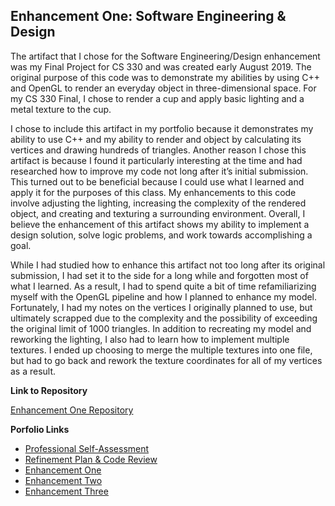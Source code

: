 ## Enhancement One: Software Engineering & Design

The artifact that I chose for the Software Engineering/Design enhancement was my Final Project for CS 330 and was created early August 2019. The original purpose of this code was to demonstrate my abilities by using C++ and OpenGL to render an everyday object in three-dimensional space. For my CS 330 Final, I chose to render a cup and apply basic lighting and a metal texture to the cup.

I chose to include this artifact in my portfolio because it demonstrates my ability to use C++ and my ability to render and object by calculating its vertices and drawing hundreds of triangles. Another reason I chose this artifact is because I found it particularly interesting at the time and had researched how to improve my code not long after it’s initial submission. This turned out to be beneficial because I could use what I learned and apply it for the purposes of this class. My enhancements to this code involve adjusting the lighting, increasing the complexity of the rendered object, and creating and texturing a surrounding environment. Overall, I believe the enhancement of this artifact shows my ability to implement a design solution, solve logic problems, and work towards accomplishing a goal.

While I had studied how to enhance this artifact not too long after its original submission, I had set it to the side for a long while and forgotten most of what I learned. As a result, I had to spend quite a bit of time refamiliarizing myself with the OpenGL pipeline and how I planned to enhance my model. Fortunately, I had my notes on the vertices I originally planned to use, but ultimately scrapped due to the complexity and the possibility of exceeding the original limit of 1000 triangles. In addition to recreating my model and reworking the lighting, I also had to learn how to implement multiple textures. I ended up choosing to merge the multiple textures into one file, but had to go back and rework the texture coordinates for all of my vertices as a result.

**Link to Repository**

[Enhancement One Repository](https://github.com/kdilick9/Software-Engineering-Design)

**Porfolio Links**<br>
* [Professional Self-Assessment](https://kdilick9.github.io/index.html)<br>
* [Refinement Plan & Code Review](https://kdilick9.github.io/CodeReview.html)<br>
* [Enhancement One](https://kdilick9.github.io/EnhancementOne.html)<br>
* [Enhancement Two](https://kdilick9.github.io/EnhancementTwo.html)<br>
* [Enhancement Three](https://kdilick9.github.io/EnhancementThree.html)
